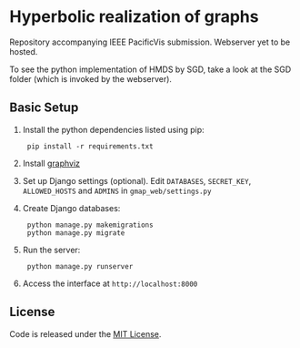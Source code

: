 Hyperbolic realization of graphs
================
Repository accompanying IEEE PacificVis submission. Webserver yet to be hosted.

To see the python implementation of HMDS by SGD, take a look at the SGD folder (which is invoked by the webserver).

Basic Setup
--------

1. Install the python dependencies listed using pip:

        pip install -r requirements.txt

2. Install [graphviz](http://graphviz.org/Download..php)

3. Set up Django settings (optional).
Edit `DATABASES`, `SECRET_KEY`, `ALLOWED_HOSTS` and `ADMINS` in `gmap_web/settings.py`

4. Create Django databases:

        python manage.py makemigrations
        python manage.py migrate

5. Run the server:

        python manage.py runserver

6. Access the interface at `http://localhost:8000`

License
--------
Code is released under the [MIT License](MIT-LICENSE.txt).
